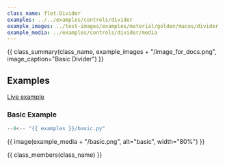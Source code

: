 ```yaml
---
class_name: flet.Divider
examples: ../../examples/controls/divider
example_images: ../test-images/examples/material/golden/macos/divider
example_media: ../examples/controls/divider/media
---
```


{{ class_summary(class_name, example_images + "/image_for_docs.png", image_caption="Basic Divider") }}

## Examples

[Live example](https://flet-controls-gallery.fly.dev/layout/divider)

### Basic Example

```python
--8<-- "{{ examples }}/basic.py"
```

{{ image(example_media + "/basic.png", alt="basic", width="80%") }}


{{ class_members(class_name) }}
